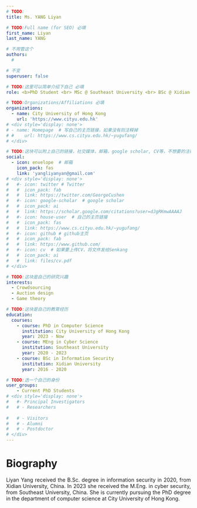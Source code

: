 ```yaml
---
# TODO:
title: Ms. YANG Liyan 

# TODO:Full name (for SEO) 必填
first_name: Liyan  
last_name: YANG

# 不用管这个
authors:
  # 

# 不变
superuser: false

# TODO:这里可以简单介绍下自己 必填
role: <b>PhD Student <br> MSc @ Southeast University <br> BSc @ Xidian University</b>

# TODO:Organizations/Affiliations 必填
organizations:
  - name: City University of Hong Kong 
    url: 'https://www.cityu.edu.hk'
# <div style='display: none'>  
# - name: Homepage  # 写自己的主页链接，如果没有则注释掉 
# #    url: https://www.cs.cityu.edu.hk/~yugufang/
# </div>

# TODO:这块可以附上自己的链接，社交媒体，邮箱，google scholar, CV等，不想要的注释掉即可
social:
  - icon: envelope  # 邮箱
    icon_pack: fas
    link: 'yangliyanyan@gmail.com'
# <div style='display: none'>
#   #- icon: twitter # Twitter
#   #  icon_pack: fab  
#   #  link: https://twitter.com/GeorgeCushen
#   #- icon: google-scholar  # google scholar
#   #  icon_pack: ai
#   #  link: https://scholar.google.com/citations?user=dJgRKmwAAAAJ
#   #- icon: house-user  # 自己的主页链接
#   #  icon_pack: fas
#   #  link: https://www.cs.cityu.edu.hk/~yugufang/
#   #- icon: github # github主页
#   #  icon_pack: fab   
#   #  link: https://www.github.com/
#   #- icon: cv  # 如果要上传CV，将文件发给Senkang
#   #  icon_pack: ai
#   #  link: files/cv.pdf
# </div>

# TODO:这块是自己的研究兴趣
interests:
  - Crowdsourcing
  - Auction design
  - Game theory

# TODO:这块是自己的教育经历
education:
  courses:
    - course: PhD in Computer Science
      institution: City University of Hong Kong
      year: 2023 - Now
    - course: MEng in Cyber Science
      institution: Southeast University
      year: 2020 - 2023
    - course: BSc in Information Security
      institution: Xidian University
      year: 2016 - 2020

# TODO:选一个自己的身份
user_groups:
    - Current PhD Students
# <div style='display: none'>
#   #- Principal Investigators
#   # - Researchers
    
#   # - Visitors
#   # - Alumni
#   # - Postdoctor
# </div>
---
```

<!-- TODO:写自己的Biography -->
# Biography
<p style="text-align:justify"> Liyan Yang received the B.Sc. degree in information security in 2020, from Xidian University, China. In 2023 she received the M.Eng. in cyber security, from Southeast University, China. She is currently pursuing the PhD degree in the department of computer science at City University of Hong Kong.

